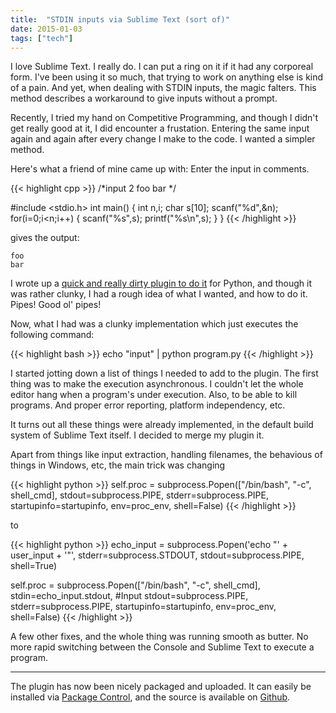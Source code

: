 ```yaml
---
title:  "STDIN inputs via Sublime Text (sort of)"
date: 2015-01-03
tags: ["tech"]
---
```


I love Sublime Text. I really do. I can put a ring on it if it had any corporeal form. I've been using it so much, that trying to work on anything else is kind of a pain. And yet, when dealing with STDIN inputs, the magic falters. This method describes a workaround to give inputs without a prompt.

Recently, I tried my hand on Competitive Programming, and though I didn't get really good at it, I did encounter a frustation. Entering the same input again and again after every change I make to the code. I wanted a simpler method.

Here's what a friend of mine came up with: Enter the input in comments.

{{< highlight cpp >}}
/*input
2
foo
bar
*/

#include <stdio.h>
int main() {
  int n,i;
  char s[10];
  scanf("%d",&n);
  for(i=0;i<n;i++) {
    scanf("%s",s);
    printf("%s\n",s);
} }
{{< /highlight >}}

gives the output:

```
foo
bar
```
<!--more-->
I wrote up a [quick and really dirty plugin to do it](http://gist.github.com/mavidser/83d50803622ae70895ce) for Python, and though it was rather clunky, I had a rough idea of what I wanted, and how to do it. Pipes! Good ol' pipes!

Now, what I had was a clunky implementation which just executes the following command:

{{< highlight bash >}}
echo "input" | python program.py
{{< /highlight >}}

I started jotting down a list of things I needed to add to the plugin. The first thing was to make the execution asynchronous. I couldn't let the whole editor hang when a program's under execution. Also, to be able to kill programs. And proper error reporting, platform independency, etc.

It turns out all these things were already implemented, in the default build system of Sublime Text itself. I decided to merge my plugin it.

Apart from things like input extraction, handling filenames, the behavious of things in Windows, etc, the main trick was changing

{{< highlight python >}}
self.proc = subprocess.Popen(["/bin/bash", "-c", shell_cmd],
                             stdout=subprocess.PIPE,
                             stderr=subprocess.PIPE,
                             startupinfo=startupinfo,
                             env=proc_env,
                             shell=False)
{{< /highlight >}}

to

{{< highlight python >}}
echo_input = subprocess.Popen('echo "' + user_input + '"',
                              stderr=subprocess.STDOUT,
                              stdout=subprocess.PIPE,
                              shell=True)

self.proc  = subprocess.Popen(["/bin/bash", "-c", shell_cmd],
                              stdin=echo_input.stdout, #Input
                              stdout=subprocess.PIPE,
                              stderr=subprocess.PIPE,
                              startupinfo=startupinfo,
                              env=proc_env,
                              shell=False)
{{< /highlight >}}

A few other fixes, and the whole thing was running smooth as butter. No more rapid switching between the Console and Sublime Text to execute a program.

---

The plugin has now been nicely packaged and uploaded. It can easily be installed via [Package Control](http://packagecontrol.io/packages/Sublime%20Input), and the source is available on [Github](http://github.com/mavidser/SublimeInput).
<!--more-->